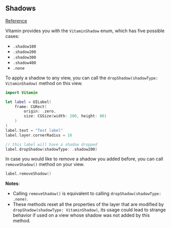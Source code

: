 ## Shadows
[Reference](https://www.decathlon.design/726f8c765/p/5522fa-shadows/b/69ed0e)

Vitamin provides you with the `VitaminShadow` enum, which has five possible cases:
- `.shadow100`
- `.shadow200`
- `.shadow300`
- `.shadow400`
- `.none`

To apply a shadow to any view, you can call the `dropShadow(shadowType: VitaminShadow)` method on this view.

```swift
import Vitamin

let label = UILabel(
    frame: CGRect(
        origin: .zero,
        size: CGSize(width: 200, height: 80)
    )
)
label.text = "Test label"
label.layer.cornerRadius = 16

// this label will have a shadow dropped
label.dropShadow(shadowType: .shadow200)
```

In case you would like to remove a shadow you added before, you can call `removeShadow()` method on your view.

```swift
label.removeShadow()
```

**Notes**: 
- Calling `removeShadow()` is equivalent to calling `dropShadow(shadowType: .none)`.
- These methods reset all the properties of the layer that are modified by `dropShadow(shadowType: VitaminShadow)`, its usage could lead to strange behavior if used on a view whose shadow was not added by this method.
